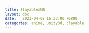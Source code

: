 ```yaml
---
title: Playable动画
layout: doc
date:   2023-04-08 16:33:00 +0800
categories: anime, unity3d, playable
---
```

